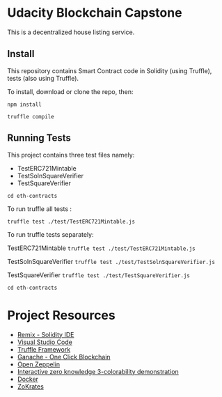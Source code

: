 # Udacity Blockchain Capstone
This is a decentralized house listing service.

## Install

This repository contains Smart Contract code in Solidity (using Truffle), tests (also using Truffle).

To install, download or clone the repo, then:

`npm install`


`truffle compile`

## Running Tests
This project contains three test files namely:
- TestERC721Mintable
- TestSolnSquareVerifier
- TestSquareVerifier

`cd eth-contracts`

To run truffle all tests :

`truffle test ./test/TestERC721Mintable.js`

To run truffle tests separately:

TestERC721Mintable
`truffle test ./test/TestERC721Mintable.js`

TestSolnSquareVerifier
`truffle test ./test/TestSolnSquareVerifier.js`

TestSquareVerifier
`truffle test ./test/TestSquareVerifier.js`

`cd eth-contracts`


# Project Resources

* [Remix - Solidity IDE](https://remix.ethereum.org/)
* [Visual Studio Code](https://code.visualstudio.com/)
* [Truffle Framework](https://truffleframework.com/)
* [Ganache - One Click Blockchain](https://truffleframework.com/ganache)
* [Open Zeppelin ](https://openzeppelin.org/)
* [Interactive zero knowledge 3-colorability demonstration](http://web.mit.edu/~ezyang/Public/graph/svg.html)
* [Docker](https://docs.docker.com/install/)
* [ZoKrates](https://github.com/Zokrates/ZoKrates)
